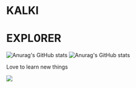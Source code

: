 #  KALKI
# EXPL0RER 
![Anurag's GitHub stats](https://camo.githubusercontent.com/2309797487e5e969659a3b545c96151807b04120a9cc2985f632ec94ba00c9f3/68747470733a2f2f6d656469612e67697068792e636f6d2f6d656469612f53576f536b4e36447854737a71494b4571762f67697068792e676966)
![Anurag's GitHub stats](https://github-readme-stats.vercel.app/api?username=Kalown&show_icons=true&theme=dark&hide=prs,issues)


Love to learn new things  


<!---
Kalown/Kalown is a ✨ special ✨ repository because its `README.md` (this file) appears on your GitHub profile.
You can click the Preview link to take a look at your changes.
--->


![](https://komarev.com/ghpvc/?username=Kalown)
